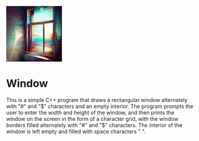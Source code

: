 <img src="https://github.com/ConradCsky/Window-C-/blob/main/window.jpg" alt="window image" width="150">

# Window
This is a simple C++ program that draws a rectangular window alternately with "#" and "$" characters and an empty interior. The program prompts the user to enter the width and height of the window, and then prints the window on the screen in the form of a character grid, with the window borders filled alternately with "#" and "$" characters. The interior of the window is left empty and filled with space characters " ".
